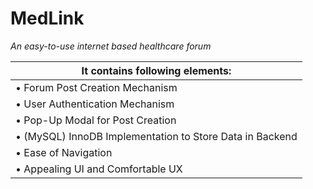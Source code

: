 # MedLink

<i>An easy-to-use internet based healthcare forum</i>

<table>
    <thead>
    	<tr><th>It contains following elements:</th></tr>
    </thead>
	<tbody>
        <tr><td>• Forum Post Creation Mechanism  </td></tr>
		<tr><td>• User Authentication Mechanism  </td></tr>
		<tr><td>• Pop-Up Modal for Post Creation  </td></tr>
		<tr><td>• (MySQL) InnoDB Implementation to Store Data in Backend  </td></tr>
		<tr><td>• Ease of Navigation  </td></tr>
		<tr><td>• Appealing UI and Comfortable UX  </td></tr>
	</tbody>
</table>
